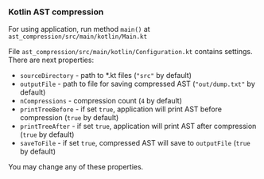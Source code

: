 ### Kotlin AST compression 

For using application, run method `main()` at `ast_compression/src/main/kotlin/Main.kt`

File `ast_compression/src/main/kotlin/Configuration.kt` contains settings.
There are next properties:
* `sourceDirectory` - path to *.kt files (`"src"` by default)
* `outputFile` - path to file for saving compressed AST (`"out/dump.txt"` by default)
* `nCompressions` - compression count (`4` by default)
* `printTreeBefore` - if set `true`, application will print AST before compression (`true` by default)
* `printTreeAfter` - if set `true`, application will print AST after compression (`true` by default)
* `saveToFile` - if set `true`, compressed AST will save to `outputFile` (`true` by default)

You may change any of these properties.
